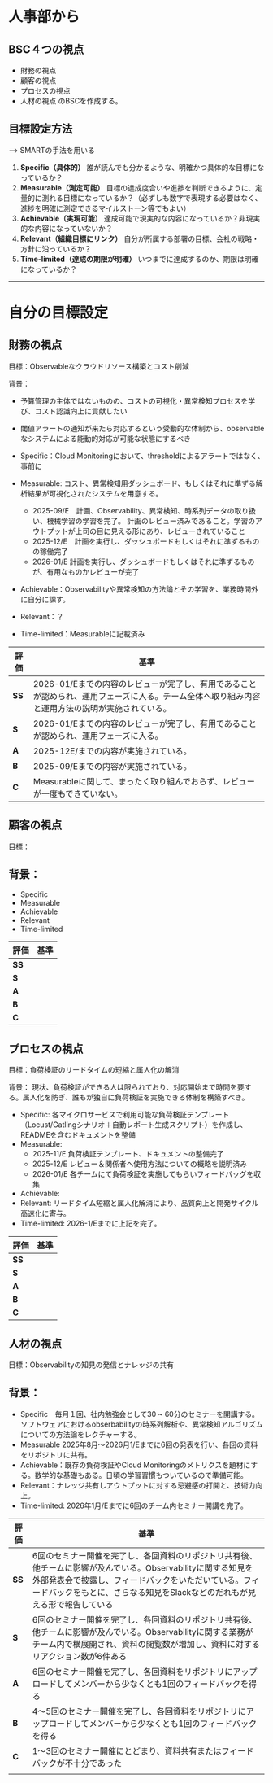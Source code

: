 # 人事部から
## BSC４つの視点
- 財務の視点
- 顧客の視点
- プロセスの視点
- 人材の視点
のBSCを作成する。

## 目標設定方法
--> SMARTの手法を用いる

1. **Specific（具体的）**
    誰が読んでも分かるような、明確かつ具体的な目標になっているか？
2. **Measurable（測定可能）**
    目標の達成度合いや進捗を判断できるように、定量的に測れる目標になっているか？（必ずしも数字で表現する必要はなく、進捗を明確に測定できるマイルストーン等でもよい）
3. **Achievable（実現可能）**
    達成可能で現実的な内容になっているか？非現実的な内容になっていないか？
4. **Relevant（組織目標にリンク）**
    自分が所属する部署の目標、会社の戦略・方針に沿っているか？
5. **Time-limited（達成の期限が明確）**
    いつまでに達成するのか、期限は明確になっているか？

---
# 自分の目標設定

## 財務の視点

目標：Observableなクラウドリソース構築とコスト削減

背景：
- 予算管理の主体ではないものの、コストの可視化・異常検知プロセスを学び、コスト認識向上に貢献したい
- 閾値アラートの通知が来たら対応するという受動的な体制から、observableなシステムによる能動的対応が可能な状態にするべき

- Specific：Cloud Monitoringにおいて、thresholdによるアラートではなく、事前に
- Measurable: コスト、異常検知用ダッシュボード、もしくはそれに準ずる解析結果が可視化されたシステムを用意する。
	- 2025-09/E　計画、Observability、異常検知、時系列データの取り扱い、機械学習の学習を完了。
	  計画のレビュー済みであること。学習のアウトプットが上司の目に見える形にあり、レビューされていること
	- 2025-12/E　計画を実行し、ダッシュボードもしくはそれに準ずるものの稼働完了
	- 2026-01/E 計画を実行し、ダッシュボードもしくはそれに準ずるものが、有用なものかレビューが完了
- Achievable：Observabilityや異常検知の方法論とその学習を、業務時間外に自分に課す。
- Relevant：？
- Time-limited：Measurableに記載済み

| 評価     | 基準                                                                           |
| ------ | ---------------------------------------------------------------------------- |
| **SS** | 2026-01/Eまでの内容のレビューが完了し、有用であることが認められ、運用フェーズに入る。チーム全体へ取り組み内容と運用方法の説明が実施されている。 |
| **S**  | 2026-01/Eまでの内容のレビューが完了し、有用であることが認められ、運用フェーズに入る。                              |
| **A**  | 2025-12E/までの内容が実施されている。                                                      |
| **B**  | 2025-09/Eまでの内容が実施されている。                                                      |
| **C**  | Measurableに関して、まったく取り組んでおらず、レビューが一度もできていない。                                  |

## 顧客の視点

目標：

背景：
- 

- Specific
- Measurable
- Achievable
- Relevant
- Time-limited

| 評価     | 基準  |
| ------ | --- |
| **SS** |     |
| **S**  |     |
| **A**  |     |
| **B**  |     |
| **C**  |     |


## プロセスの視点

目標：負荷検証のリードタイムの短縮と属人化の解消


背景：
現状、負荷検証ができる人は限られており、対応開始まで時間を要する。属人化を防ぎ、誰もが独自に負荷検証を実施できる体制を構築すべき。

- Specific: 各マイクロサービスで利用可能な負荷検証テンプレート（Locust/Gatlingシナリオ＋自動レポート生成スクリプト）を作成し、READMEを含むドキュメントを整備
- Measurable: 
	- 2025-11/E 負荷検証テンプレート、ドキュメントの整備完了
	- 2025-12/E レビュー＆関係者へ使用方法についての概略を説明済み
	- 2026-01/E 各チームにて負荷検証を実施してもらいフィードバッグを収集
- Achievable: 
- Relevant: リードタイム短縮と属人化解消により、品質向上と開発サイクル高速化に寄与。
- Time-limited: 2026-1/Eまでに上記を完了。

| 評価     | 基準  |
| ------ | --- |
| **SS** |     |
| **S**  |     |
| **A**  |     |
| **B**  |     |
| **C**  |     |


## 人材の視点

目標：Observabilityの知見の発信とナレッジの共有

背景：
- 

- Specific　毎月１回、社内勉強会として30 ~ 60分のセミナーを開講する。ソフトウェアにおけるobserbabilityの時系列解析や、異常検知アルゴリズムについての方法論をレクチャーする。
- Measurable 2025年8月〜2026月1/Eまでに6回の発表を行い、各回の資料をリポジトリに共有。
- Achievable：既存の負荷検証やCloud Monitoringのメトリクスを題材にする。数学的な基礎もある。日頃の学習習慣もついているので準備可能。
- Relevant：ナレッジ共有しアウトプットに対する忌避感の打開と、技術力向上。
- Time-limited: 2026年1月/Eまでに6回のチーム内セミナー開講を完了。

| 評価     | 基準                                                                                                                                 |
| ------ | ---------------------------------------------------------------------------------------------------------------------------------- |
| **SS** | 6回のセミナー開催を完了し、各回資料のリポジトリ共有後、他チームに影響が及んでいる。Observabilityに関する知見を外部発表会で披露し、フィードバックをいただいている。フィードバックをもとに、さらなる知見をSlackなどのだれもが見える形で報告している |
| **S**  | 6回のセミナー開催を完了し、各回資料のリポジトリ共有後、他チームに影響が及んでいる。Observabilityに関する業務がチーム内で横展開され、資料の閲覧数が増加し、資料に対するリアクション数が6件ある                             |
| **A**  | 6回のセミナー開催を完了し、各回資料をリポジトリにアップロードしてメンバーから少なくとも1回のフィードバックを得る                                                                          |
| **B**  | 4〜5回のセミナー開催を完了し、各回資料をリポジトリにアップロードしてメンバーから少なくとも1回のフィードバックを得る                                                                        |
| **C**  | 1〜3回のセミナー開催にとどまり、資料共有またはフィードバックが不十分であった                                                                                            |
|        |                                                                                                                                    |
